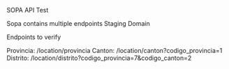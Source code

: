 SOPA API Test

Sopa contains multiple endpoints
Staging Domain

Endpoints to verify

Provincia: /location/provincia
Canton: /location/canton?codigo_provincia=1
Distrito: /location/distrito?codigo_provincia=7&codigo_canton=2
